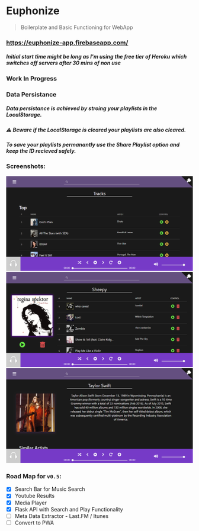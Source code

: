 # Euphonize
> Boilerplate and Basic Functioning for WebApp

### https://euphonize-app.firebaseapp.com/
##### Initial start time might be long as I'm using the free tier of Heroku which switches off servers after 30 mins of non use

### Work In Progress

### Data Persistance
##### Data persistance is achieved by stroing your playlists in the LocalStorage. 
##### ⚠️ Beware if the LocalStorage is cleared your playlists are also cleared.
##### To save your playlists permanantly use the Share Playlist option and keep the ID recieved safely.

### Screenshots:
![Landing Page](./ScreenShots/LandingPage.png)
![Playlist Detail Page](./ScreenShots/PlaylistDetailPage.png)
![Artist Detail Page](./ScreenShots/ArtistDetailPage.png)

### Road Map for `v0.5`:
- [x] Search Bar for Music Search
- [x] Youtube Results
- [x] Media Player
- [x] Flask API with Search and Play Functionality
- [ ] Meta Data Extractor - Last.FM / Itunes
- [ ] Convert to PWA
